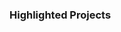 <div class="home-spacer" />
<h3 class="centered"> Highlighted Projects </h3>

<div class="project-container">

<project-card
  date="Oct 2020"
  image-src="logo/mangayo.png"
  title="MangaYo!"
  description="An innovative e-commerce platform for manga, figue and card games, offering a seamless and scalable shopping experience."
  :tags="['Manga Ecommerce', 'Startup Success']"
/>

<project-card
  date="Jul 2022"
  image-src="logo/syn.webp"
  title="SYN"
  description="A web tool that uses versatile visualization and data processing techniques to create scalable depictions of ultra-scale software system evolution."
  :tags="['Master Thesis', '9.9/10', 'Summa cum laude']"
/>

<project-card
  date="Jan 2024"
  image-src="logo/btp.png"
  title="Investire in BTP"
  description="A free tool for investors, offering detailed information, analysis, and real-time updates on Italian government bonds (BTPs)."
  :tags="['Finance', 'BOT & BTPs', 'Free tool']"
/>

</div>
